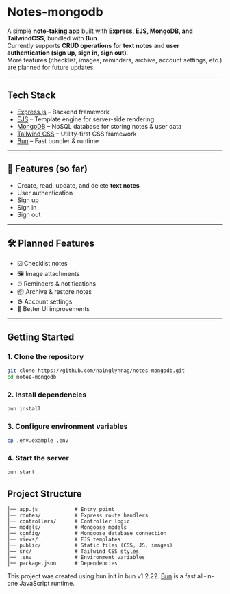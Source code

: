 # Notes-mongodb

A simple **note-taking app** built with **Express, EJS, MongoDB, and TailwindCSS**, bundled with **Bun**.  
Currently supports **CRUD operations for text notes** and **user authentication (sign up, sign in, sign out)**.  
More features (checklist, images, reminders, archive, account settings, etc.) are planned for future updates.

---

## Tech Stack

- [Express.js](https://expressjs.com/) – Backend framework
- [EJS](https://ejs.co/) – Template engine for server-side rendering
- [MongoDB](https://www.mongodb.com/) – NoSQL database for storing notes & user data
- [Tailwind CSS](https://tailwindcss.com/) – Utility-first CSS framework
- [Bun](https://bun.sh/) – Fast bundler & runtime

---

## 📌 Features (so far)

- Create, read, update, and delete **text notes**
- User authentication
- Sign up
- Sign in
- Sign out

---

## 🛠️ Planned Features

- ☑️ Checklist notes
- 🖼️ Image attachments
- ⏰ Reminders & notifications
- 📦 Archive & restore notes
- ⚙️ Account settings
- 🎨 Better UI improvements

---

## Getting Started

### 1. Clone the repository

```bash
git clone https://github.com/nainglynnag/notes-mongodb.git
cd notes-mongodb
```

### 2. Install dependencies

```bash
bun install
```

### 3. Configure environment variables

```bash
cp .env.example .env
```

### 4. Start the server

```bash
bun start
```

## Project Structure

```
│── app.js            # Entry point
│── routes/           # Express route handlers
│── controllers/      # Controller logic
│── models/           # Mongoose models
│── config/           # Mongoose database connection
│── views/            # EJS templates
│── public/           # Static files (CSS, JS, images)
│── src/              # Tailwind CSS styles
│── .env              # Environment variables
│── package.json      # Dependencies
```

This project was created using bun init in bun v1.2.22. [Bun](https://bun.com) is a fast all-in-one JavaScript runtime.

